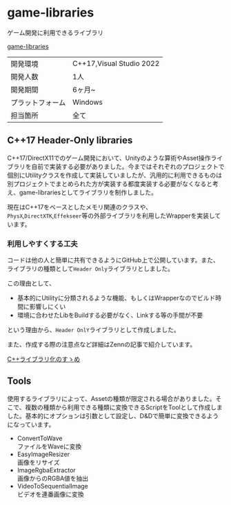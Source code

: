 # game-libraries

ゲーム開発に利用できるライブラリ

[game-libraries](https://github.com/shirokuma1101/game-libraries)

|          |                          |
| -------- | ------------------------ |
| 開発環境     | C++17,Visual Studio 2022 |
| 開発人数     | 1人                       |
| 開発期間     | 6ヶ月~                     |
| プラットフォーム | Windows                  |
| 担当箇所     | 全て                       |

## C++17 Header-Only libraries

C++17/DirectX11でのゲーム開発において、Unityのような算術やAsset操作ライブラリを自前で実装する必要がありました。今まではそれぞれのプロジェクトで個別にUtilityクラスを作成して実装していましたが、汎用的に利用できるものは別プロジェクトでまとめられた方が実装する都度実装する必要がなくなると考え、game-librariesとしてライブラリを制作しました。

現在はC++17をベースとしたメモリ関連のクラスや、`PhysX`,`DirectXTK`,`Effekseer`等の外部ライブラリを利用したWrapperを実装しています。

### 利用しやすくする工夫

コードは他の人と簡単に共有できるようにGitHub上で公開しています。また、ライブラリの種類として`Header Only`ライブラリとしました。

この理由として、

- 基本的にUtilityに分類されるような機能、もしくはWrapperなのでビルド時間に影響しにくい
- 環境に合わせたLibをBuildする必要がなく、Linkする等の手間が不要

という理由から、`Header OnlY`ライブラリとして作成しました。

また、作成する際の注意点など詳細はZennの記事で紹介しています。

[C++ライブラリ化のすゝめ](https://zenn.dev/kd_gamegikenblg/articles/d8bcb50348415e)

## Tools

使用するライブラリによって、Assetの種類が限定される場合がありました。そこで、複数の種類から利用できる種類に変換できるScriptをToolとして作成しました。基本的にオプションは引数として設定し、D&Dで簡単に変換できるようになっています。

- ConvertToWave<br>
  ファイルをWaveに変換
- EasyImageResizer<br>
  画像をリサイズ
- ImageRgbaExtractor<br>
  画像からのRGBA値を抽出
- VideoToSequentialImage<br>
  ビデオを連番画像に変換
